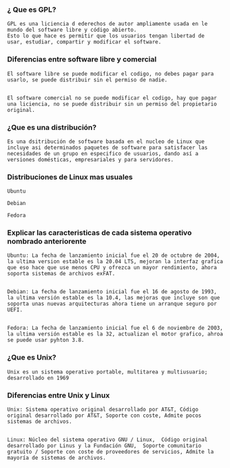 ### ¿ Que es GPL?

    GPL es una liciencia d ederechos de autor ampliamente usada en le mundo del software libre y código abierto. 
    Esto lo que hace es permitir que los usuarios tengan libertad de  usar, estudiar, compartir y modificar el software. 

### Diferencias entre software libre y comercial


    El software libre se puede modificar el codigo, no debes pagar para usarlo, se puede distribuir sin el permiso de nadie.
    
    
    El software comercial no se puede modificar el codigo, hay que pagar una liciencia, no se puede distribuir sin un permiso del propietario original. 
    
### ¿Que es una distribución?  
    
    Es una dsitribución de software basada en el nucleo de Linux que incluye asi determinados paquetes de software para satisfacer las necesidades de un grupo en especifico de usuarios, dando así a versiones domésticas, empresariales y para servidores. 
    
    
### Distribuciones de Linux mas usuales


    Ubuntu
    
    Debian
    
    Fedora
    
    
### Explicar las caracteristicas de cada sistema operativo nombrado anteriorente


    Ubuntu: La fecha de lanzamiento inicial fue el 20 de octubre de 2004, la ultima version estable es la 20.04 LTS, mejoran la interfaz grafica que eso hace que use menos CPU y ofrezca un mayor rendimiento, ahora soporta sistemas de archivos exFAT.
    
    
    Debian: La fecha de lanzamiento inicial fue el 16 de agosto de 1993, la ultima versión estable es la 10.4, las mejoras que incluye son que soporta unas nuevas arquitecturas ahora tiene un arranque seguro por UEFI.
    
    
    Fedora: La fecha de lanzamiento inicial fue el 6 de noviembre de 2003, la ultima versión estable es la 32, actualizan el motor grafico, ahroa se puede usar pyhton 3.8.
    
### ¿Que es Unix?
    
    Unix es un sistema operativo portable, multitarea y multiusuario; desarrollado en 1969 
    
### Diferencias entre Unix y  Linux
    
    Unix: Sistema operativo original desarrollado por AT&T, Código original desarrollado por AT&T, Soporte con coste, Admite pocos sistemas de archivos.
    
    
    Linux: Núcleo del sistema operativo GNU / Linux,  Código original desarrollado por Linus y la Fundación GNU,  Soporte comunitario gratuito / Soporte con coste de proveedores de servicios, Admite la mayoría de sistemas de archivos.
    
    
